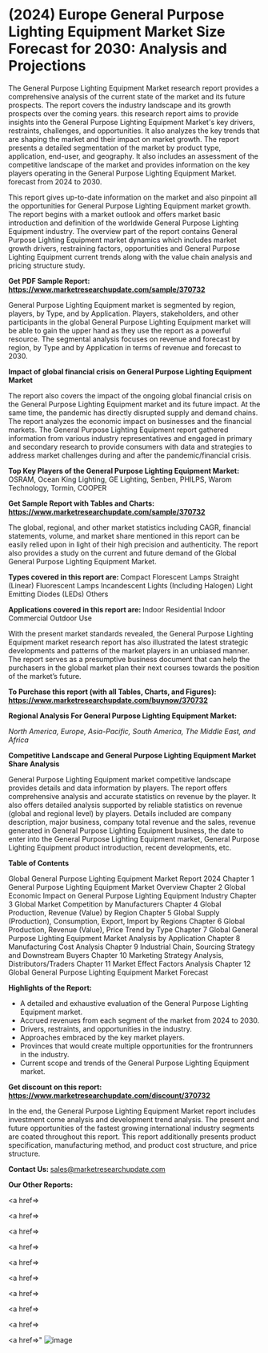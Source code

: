 # (2024) Europe General Purpose Lighting Equipment Market Size Forecast for 2030: Analysis and Projections

The General Purpose Lighting Equipment Market research report provides a comprehensive analysis of the current state of the market and its future prospects. The report covers the industry landscape and its growth prospects over the coming years. this research report aims to provide insights into the General Purpose Lighting Equipment Market's key drivers, restraints, challenges, and opportunities. It also analyzes the key trends that are shaping the market and their impact on market growth. The report presents a detailed segmentation of the market by product type, application, end-user, and geography. It also includes an assessment of the competitive landscape of the market and provides information on the key players operating in the General Purpose Lighting Equipment Market. forecast from 2024 to 2030.

This report gives up-to-date information on the market and also pinpoint all the opportunities for General Purpose Lighting Equipment market growth. The report begins with a market outlook and offers market basic introduction and definition of the worldwide General Purpose Lighting Equipment industry. The overview part of the report contains General Purpose Lighting Equipment market dynamics which includes market growth drivers, restraining factors, opportunities and General Purpose Lighting Equipment current trends along with the value chain analysis and pricing structure study.

<strong><b>Get PDF Sample Report: <a href=https://www.marketresearchupdate.com/sample/370732>https://www.marketresearchupdate.com/sample/370732</a></b></strong>

General Purpose Lighting Equipment market is segmented by region, players, by Type, and by Application. Players, stakeholders, and other participants in the global General Purpose Lighting Equipment market will be able to gain the upper hand as they use the report as a powerful resource. The segmental analysis focuses on revenue and forecast by region, by Type and by Application in terms of revenue and forecast to 2030.

<strong><b>Impact of global financial crisis on General Purpose Lighting Equipment Market</b></strong>

The report also covers the impact of the ongoing global financial crisis on the General Purpose Lighting Equipment market and its future impact. At the same time, the pandemic has directly disrupted supply and demand chains. The report analyzes the economic impact on businesses and the financial markets. The General Purpose Lighting Equipment report gathered information from various industry representatives and engaged in primary and secondary research to provide consumers with data and strategies to address market challenges during and after the pandemic/financial crisis.

<strong><b>Top Key Players of the General Purpose Lighting Equipment Market:
</b></strong>OSRAM, Ocean King Lighting, GE Lighting, Senben, PHILPS, Warom Technology, Tormin, COOPER<strong><b>
</b></strong>

<strong><b>Get Sample Report with Tables and Charts: <a href=https://www.marketresearchupdate.com/sample/370732>https://www.marketresearchupdate.com/sample/370732</a></b></strong>

The global, regional, and other market statistics including CAGR, financial statements, volume, and market share mentioned in this report can be easily relied upon in light of their high precision and authenticity. The report also provides a study on the current and future demand of the Global General Purpose Lighting Equipment Market.

<strong><b>Types covered in this report are:
</b></strong>Compact Florescent Lamps
Straight (Linear) Fluorescent Lamps
Incandescent Lights (Including Halogen)
Light Emitting Diodes (LEDs)
Others<strong><b>
</b></strong>

<strong><b>Applications covered in this report are:
</b></strong>Indoor Residential
Indoor Commercial
Outdoor Use<strong><b>
</b></strong>

With the present market standards revealed, the General Purpose Lighting Equipment market research report has also illustrated the latest strategic developments and patterns of the market players in an unbiased manner. The report serves as a presumptive business document that can help the purchasers in the global market plan their next courses towards the position of the market’s future.

<strong><b>To Purchase this report (with all Tables, Charts, and Figures): <a href=https://www.marketresearchupdate.com/buynow/370732>https://www.marketresearchupdate.com/buynow/370732</a></b></strong>

<strong><b>Regional Analysis For General Purpose Lighting Equipment Market:</b></strong>

<em><i>North America, Europe, Asia-Pacific, South America, The Middle East, and Africa</i></em>

<strong><b>Competitive Landscape and General Purpose Lighting Equipment Market Share Analysis</b></strong>

General Purpose Lighting Equipment market competitive landscape provides details and data information by players. The report offers comprehensive analysis and accurate statistics on revenue by the player. It also offers detailed analysis supported by reliable statistics on revenue (global and regional level) by players. Details included are company description, major business, company total revenue and the sales, revenue generated in General Purpose Lighting Equipment business, the date to enter into the General Purpose Lighting Equipment market, General Purpose Lighting Equipment product introduction, recent developments, etc.

<strong><b>Table of Contents</b></strong>

Global General Purpose Lighting Equipment Market Report 2024
Chapter 1 General Purpose Lighting Equipment Market Overview
Chapter 2 Global Economic Impact on General Purpose Lighting Equipment Industry
Chapter 3 Global Market Competition by Manufacturers
Chapter 4 Global Production, Revenue (Value) by Region
Chapter 5 Global Supply (Production), Consumption, Export, Import by Regions
Chapter 6 Global Production, Revenue (Value), Price Trend by Type
Chapter 7 Global General Purpose Lighting Equipment Market Analysis by Application
Chapter 8 Manufacturing Cost Analysis
Chapter 9 Industrial Chain, Sourcing Strategy and Downstream Buyers
Chapter 10 Marketing Strategy Analysis, Distributors/Traders
Chapter 11 Market Effect Factors Analysis
Chapter 12 Global General Purpose Lighting Equipment Market Forecast

<strong><b>Highlights of the Report:</b></strong>

- A detailed and exhaustive evaluation of the General Purpose Lighting Equipment market.
- Accrued revenues from each segment of the market from 2024 to 2030.
- Drivers, restraints, and opportunities in the industry.
- Approaches embraced by the key market players.
- Provinces that would create multiple opportunities for the frontrunners in the industry.
- Current scope and trends of the General Purpose Lighting Equipment market.

<strong><b>Get discount on this report: <a href=https://www.marketresearchupdate.com/discount/370732>https://www.marketresearchupdate.com/discount/370732</a></b></strong>

In the end, the General Purpose Lighting Equipment Market report includes investment come analysis and development trend analysis. The present and future opportunities of the fastest growing international industry segments are coated throughout this report. This report additionally presents product specification, manufacturing method, and product cost structure, and price structure.

<strong><b>Contact Us:
</b></strong>sales@marketresearchupdate.com

<strong>Our Other Reports:</strong>

<a href=></a>

<a href=></a>

<a href=></a>

<a href=></a>

<a href=></a>

<a href=></a>

<a href=></a>

<a href=></a>

<a href=></a>

<a href=></a>"
![image](https://github.com/Gayatrikarjule/Market-Analysis-360/assets/97346546/fa36adc5-b311-41b6-992f-244b2b1bafc6)

